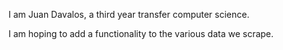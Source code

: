 I am Juan Davalos, a third year transfer computer science.

I am hoping to add a functionality to the various data we scrape.
